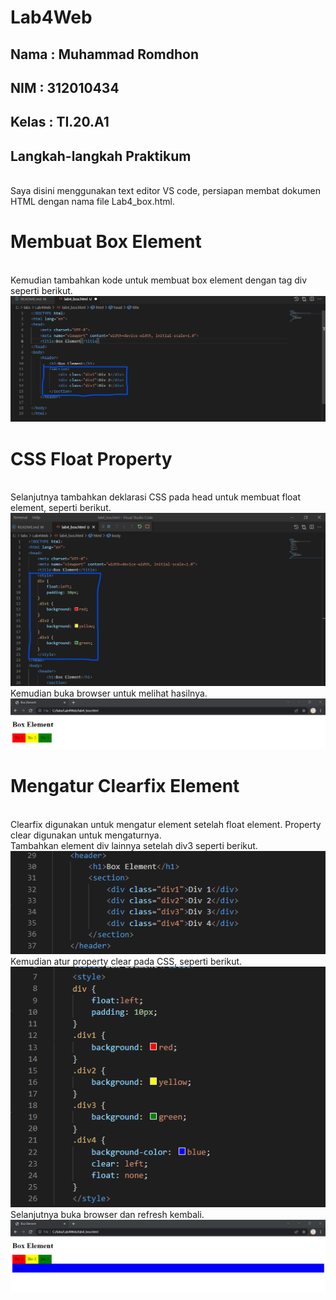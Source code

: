 # Lab4Web

## Nama     : Muhammad Romdhon
## NIM      : 312010434
## Kelas    : TI.20.A1

## Langkah-langkah Praktikum
<br>Saya disini menggunakan text editor VS code, persiapan membat dokumen HTML dengan nama file Lab4_box.html.

# Membuat Box Element
<br>Kemudian tambahkan kode untuk membuat box element dengan tag div seperti berikut.
![p](gambar/ss1.png)

# CSS Float Property
<br>Selanjutnya tambahkan deklarasi CSS pada head untuk membuat float element, seperti berikut.
![p](gambar/ss2.png)
<br>Kemudian buka browser untuk melihat hasilnya.
![p](gambar/ss3.png)

# Mengatur Clearfix Element
<br>Clearfix digunakan untuk mengatur element setelah float element. Property clear digunakan untuk mengaturnya.
<br>Tambahkan element div lainnya setelah div3 seperti berikut.
![p](gambar/ss4.png)
<br>Kemudian atur property clear pada CSS, seperti berikut.
![p](gambar/ss5.png)
<br>Selanjutnya buka browser dan refresh kembali.
![p](gambar/ss6.png)